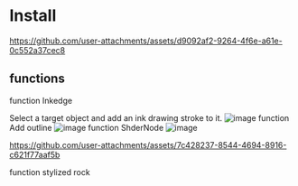 # Install


https://github.com/user-attachments/assets/d9092af2-9264-4f6e-a61e-0c552a37cec8






## functions

function Inkedge

Select a target object and add an ink drawing stroke to it.
![image](https://github.com/user-attachments/assets/29155cf7-aa98-4e30-b1c1-1da62169fba1)
function  Add outline
![image](https://github.com/user-attachments/assets/69ae83c5-7954-4c8b-85b8-b70dd3a1257a)
function ShderNode
![image](https://github.com/user-attachments/assets/8b0bfc79-81ec-430f-aaf2-3fad2e595b40)




https://github.com/user-attachments/assets/7c428237-8544-4694-8916-c621f77aaf5b



function stylized rock
